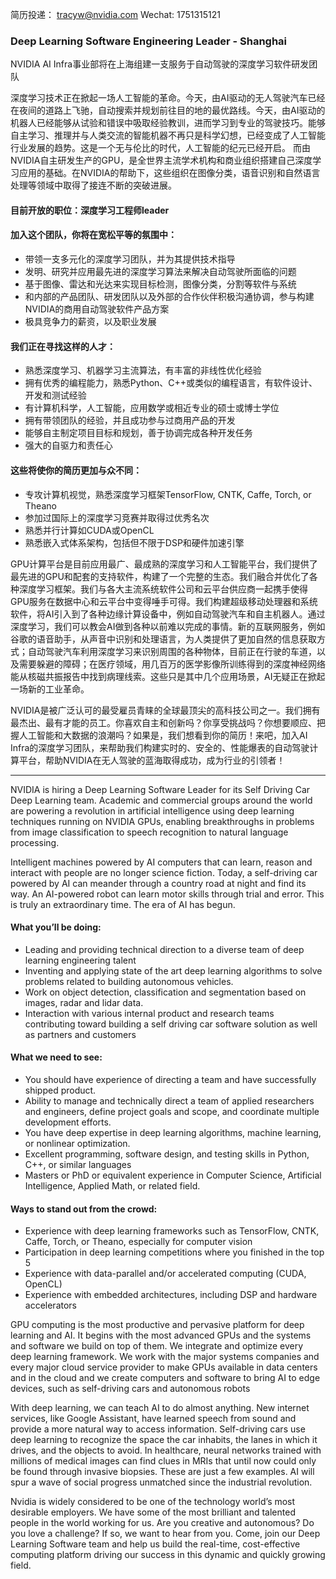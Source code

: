 简历投递： tracyw@nvidia.com Wechat: 1751315121

### Deep Learning Software Engineering Leader -  Shanghai

NVIDIA AI Infra事业部将在上海组建一支服务于自动驾驶的深度学习软件研发团队

深度学习技术正在掀起一场人工智能的革命。今天，由AI驱动的无人驾驶汽车已经在夜间的道路上飞驰，自动搜索并规划前往目的地的最优路线。今天，由AI驱动的机器人已经能够从试验和错误中吸取经验教训，进而学习到专业的驾驶技巧。能够自主学习、推理并与人类交流的智能机器不再只是科学幻想，已经变成了人工智能行业发展的趋势。这是一个无与伦比的时代，人工智能的纪元已经开启。
而由NVIDIA自主研发生产的GPU，是全世界主流学术机构和商业组织搭建自己深度学习应用的基础。在NVIDIA的帮助下，这些组织在图像分类，语音识别和自然语言处理等领域中取得了接连不断的突破进展。

#### 目前开放的职位：深度学习工程师leader

#### 加入这个团队，你将在宽松平等的氛围中：
- 带领一支多元化的深度学习团队，并为其提供技术指导
- 发明、研究并应用最先进的深度学习算法来解决自动驾驶所面临的问题
- 基于图像、雷达和光达来实现目标检测，图像分类，分割等软件与系统
- 和内部的产品团队、研发团队以及外部的合作伙伴积极沟通协调，参与构建NVIDIA的商用自动驾驶软件产品方案
- 极具竞争力的薪资，以及职业发展

#### 我们正在寻找这样的人才：
- 熟悉深度学习、机器学习主流算法，有丰富的非线性优化经验
- 拥有优秀的编程能力，熟悉Python、C++或类似的编程语言，有软件设计、开发和测试经验
- 有计算机科学，人工智能，应用数学或相近专业的硕士或博士学位
- 拥有带领团队的经验，并且成功参与过商用产品的开发
- 能够自主制定项目目标和规划，善于协调完成各种开发任务
- 强大的自驱力和责任心

#### 这些将使你的简历更加与众不同：
- 专攻计算机视觉，熟悉深度学习框架TensorFlow, CNTK, Caffe, Torch, or Theano
- 参加过国际上的深度学习竞赛并取得过优秀名次
- 熟悉并行计算如CUDA或OpenCL
- 熟悉嵌入式体系架构，包括但不限于DSP和硬件加速引擎

GPU计算平台是目前应用最广、最成熟的深度学习和人工智能平台，我们提供了最先进的GPU和配套的支持软件，构建了一个完整的生态。我们融合并优化了各种深度学习框架。我们与各大主流系统软件公司和云平台供应商一起携手使得GPU服务在数据中心和云平台中变得唾手可得。我们构建超级移动处理器和系统软件，将AI引入到了各种边缘计算设备中，例如自动驾驶汽车和自主机器人。通过深度学习，我们可以教会AI做到各种以前难以完成的事情。新的互联网服务，例如谷歌的语音助手，从声音中识别和处理语言，为人类提供了更加自然的信息获取方式；自动驾驶汽车利用深度学习来识别周围的各种物体，目前正在行驶的车道，以及需要躲避的障碍；在医疗领域，用几百万的医学影像所训练得到的深度神经网络能从核磁共振报告中找到病理线索。这些只是其中几个应用场景，AI无疑正在掀起一场新的工业革命。

NVIDIA是被广泛认可的最受雇员青睐的全球最顶尖的高科技公司之一。我们拥有最杰出、最有才能的员工。你喜欢自主和创新吗？你享受挑战吗？你想要顺应、把握人工智能和大数据的浪潮吗？如果是，我们想看到你的简历！来吧，加入AI Infra的深度学习团队，来帮助我们构建实时的、安全的、性能爆表的自动驾驶计算平台，帮助NVIDIA在无人驾驶的蓝海取得成功，成为行业的引领者！

____
NVIDIA is hiring a Deep Learning Software Leader for its Self Driving Car Deep Learning team. Academic and commercial groups around the world are powering a revolution in artificial intelligence using deep learning techniques running on NVIDIA GPUs, enabling breakthroughs in problems from image classification to speech recognition to natural language processing.

Intelligent machines powered by AI computers that can learn, reason and interact with people are no longer science fiction. Today, a self-driving car powered by AI can meander through a country road at night and find its way. An AI-powered robot can learn motor skills through trial and error. This is truly an extraordinary time. The era of AI has begun.

#### What you’ll be doing:
- Leading and providing technical direction to a diverse team of deep learning engineering talent
- Inventing and applying state of the art deep learning algorithms to solve problems related to building autonomous vehicles.
- Work on object detection, classification and segmentation based on images, radar and lidar data.
- Interaction with various internal product and research teams contributing toward building a self driving car software solution as well as partners and customers

#### What we need to see:
- You should have experience of directing a team and have successfully shipped product.
- Ability to manage and technically direct a team of applied researchers and engineers, define project goals and scope, and coordinate multiple development efforts.
- You have deep expertise in deep learning algorithms, machine learning, or nonlinear optimization.
- Excellent programming, software design, and testing skills in Python, C++, or similar languages
- Masters or PhD or equivalent experience in Computer Science, Artificial Intelligence, Applied Math, or related field.

#### Ways to stand out from the crowd:
- Experience with deep learning frameworks such as TensorFlow, CNTK, Caffe, Torch, or Theano, especially for computer vision
- Participation in deep learning competitions where you finished in the top 5
- Experience with data-parallel and/or accelerated computing (CUDA, OpenCL)
- Experience with embedded architectures, including DSP and hardware accelerators

GPU computing is the most productive and pervasive platform for deep learning and AI. It begins with the most advanced GPUs and the systems and software we build on top of them. We integrate and optimize every deep learning framework. We work with the major systems companies and every major cloud service provider to make GPUs available in data centers and in the cloud and we create computers and software to bring AI to edge devices, such as self-driving cars and autonomous robots

With deep learning, we can teach AI to do almost anything. New internet services, like Google Assistant, have learned speech from sound and provide a more natural way to access information. Self-driving cars use deep learning to recognize the space the car inhabits, the lanes in which it drives, and the objects to avoid. In healthcare, neural networks trained with millions of medical images can find clues in MRIs that until now could only be found through invasive biopsies. These are just a few examples. AI will spur a wave of social progress unmatched since the industrial revolution.

Nvidia is widely considered to be one of the technology world’s most desirable employers. We have some of the most brilliant and talented people in the world working for us. Are you creative and autonomous? Do you love a challenge? If so, we want to hear from you. Come, join our Deep Learning Software team and help us build the real-time, cost-effective computing platform driving our success in this dynamic and quickly growing field.
